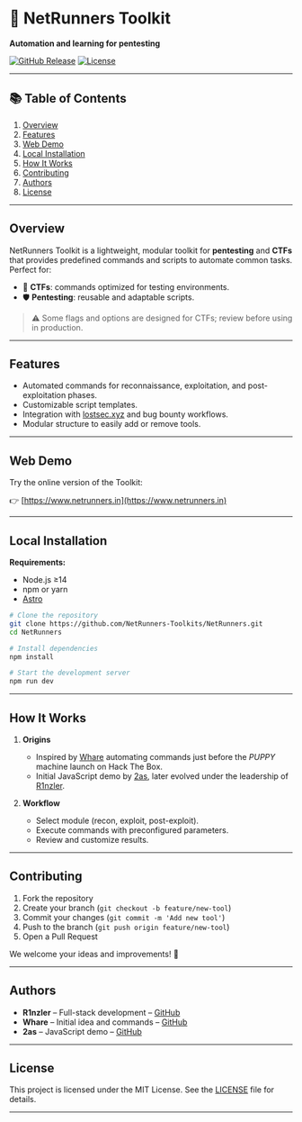 # 🚀 NetRunners Toolkit

**Automation and learning for pentesting**

[![GitHub Release](https://img.shields.io/github/v/release/NetRunners-Toolkits/NetRunners)](https://github.com/NetRunners-Toolkits/NetRunners/releases)
[![License](https://img.shields.io/github/license/NetRunners-Toolkits/NetRunners)](https://github.com/NetRunners-Toolkits/NetRunners/blob/main/LICENSE)
&#x20;

---

## 📚 Table of Contents

1. [Overview](#overview)
2. [Features](#features)
3. [Web Demo](#web-demo)
4. [Local Installation](#local-installation)
5. [How It Works](#how-it-works)
6. [Contributing](#contributing)
7. [Authors](#authors)
8. [License](#license)

---

## Overview

NetRunners Toolkit is a lightweight, modular toolkit for **pentesting** and **CTFs** that provides predefined commands and scripts to automate common tasks. Perfect for:

- 🚩 **CTFs**: commands optimized for testing environments.
- 🛡️ **Pentesting**: reusable and adaptable scripts.

> ⚠️ Some flags and options are designed for CTFs; review before using in production.

---

## Features

- Automated commands for reconnaissance, exploitation, and post-exploitation phases.
- Customizable script templates.
- Integration with [lostsec.xyz](https://lostsec.xyz/) and bug bounty workflows.
- Modular structure to easily add or remove tools.

---

## Web Demo

Try the online version of the Toolkit:

👉 [https://www.netrunners.in](https://www.netrunners.in)

---

## Local Installation

**Requirements:**

- Node.js ≥14
- npm or yarn
- [Astro](https://docs.astro.build/en/install-and-setup/)

```bash
# Clone the repository
git clone https://github.com/NetRunners-Toolkits/NetRunners.git
cd NetRunners

# Install dependencies
npm install

# Start the development server
npm run dev
```

---

## How It Works

1. **Origins**

   - Inspired by [Whare](https://github.com/whare1) automating commands just before the *PUPPY* machine launch on Hack The Box.
   - Initial JavaScript demo by [2as](https://github.com/dos4s), later evolved under the leadership of [R1nzler](https://github.com/Marcejr117).

2. **Workflow**

   - Select module (recon, exploit, post-exploit).
   - Execute commands with preconfigured parameters.
   - Review and customize results.

---

## Contributing

1. Fork the repository
2. Create your branch (`git checkout -b feature/new-tool`)
3. Commit your changes (`git commit -m 'Add new tool'`)
4. Push to the branch (`git push origin feature/new-tool`)
5. Open a Pull Request

We welcome your ideas and improvements! 🙌

---

## Authors

- **R1nzler** – Full-stack development – [GitHub](https://github.com/Marcejr117)
- **Whare** – Initial idea and commands – [GitHub](https://github.com/whare1)
- **2as** – JavaScript demo – [GitHub](https://github.com/dos4s)

---

## License

This project is licensed under the MIT License. See the [LICENSE](LICENSE) file for details.

---

